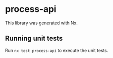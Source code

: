 # process-api

This library was generated with [Nx](https://nx.dev).

## Running unit tests

Run `nx test process-api` to execute the unit tests.
